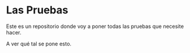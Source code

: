 # Las Pruebas
Este es un repositorio donde voy a poner todas las pruebas que necesite hacer.

A ver qué tal se pone esto.
